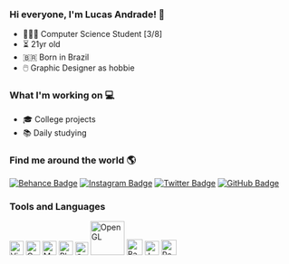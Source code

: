 
### Hi everyone, I'm Lucas Andrade! 👋

- 👨🏻‍💻 Computer Science Student [3/8]
- ⏳ 21yr old
- 🇧🇷 Born in Brazil
- 🖱️ Graphic Designer as hobbie

### What I'm working on 💻

- 🎓 College projects
- 📚 Daily studying

### Find me around the world 🌎
[![Behance Badge](https://img.shields.io/badge/-Behance-ffac33?=flat-circle&labelColor=black&logo=behance&logoColor=ffac33&link=https://www.behance.net/lucasomarandradeleal)](https://www.behance.net/lucasomarandradeleal) [![Instagram Badge](https://img.shields.io/badge/-Instagram-ffac33?style=flat-circle&labelColor=black&logo=Instagram&logoColor=ffac33&link=https://www.instagram.com/lucas_oal)](https://www.instagram.com/lucas_oal/) [![Twitter Badge](https://img.shields.io/badge/-Twitter-ffac33?style=flat-circle&labelColor=black&logo=Twitter&logoColor=ffac33&link=https://www.twitter.com/lucas_oal)](https://twitter.com/lucas_oal) [![GitHub Badge](https://img.shields.io/badge/-GitHub-ffac33?style=flat-circle&labelColor=black&logo=GitHub&logoColor=ffac33&link=https://www.github.com/lucasoal)](https://github.com/lucasoal)

### Tools and Languages
[<img src="https://upload.wikimedia.org/wikipedia/commons/9/9a/Visual_Studio_Code_1.35_icon.svg" alt="Visual Studio Code" width="25" Title="Visual Studio Code">](https://code.visualstudio.com/) [<img src="https://upload.wikimedia.org/wikipedia/commons/4/4b/Codeblocks_logo.png" alt="Code::Blocks" width="25" Title="Code::Blocks">](http://www.codeblocks.org/) [<img src="https://upload.wikimedia.org/wikipedia/commons/1/18/Mars_Valles_Marineris_d%C3%A9tour%C3%A9.png" alt="MARS" width="25" Title="MARS (MIPS Assembler and Runtime Simulator)">](https://github.com/lucaszst/assembly-mips) [<img src="https://upload.wikimedia.org/wikipedia/commons/2/20/Photoshop_CC_icon.png" alt="Photoshop" width="25" Title="Photoshop">](https://www.behance.net/lucasoal) [<img src="https://www.pinclipart.com/picdir/big/396-3965857_c-c-programming-language-logo-clipart.png" alt="C" width="23" Title="C">](https://docs.microsoft.com/pt-br/cpp/c-language/?view=msvc-160) [<img src="https://upload.wikimedia.org/wikipedia/commons/thumb/e/e9/Opengl-logo.svg/1200px-Opengl-logo.svg.png" alt="OpenGL" width="60" Title="OpenGL">](https://www.opengl.org//) [<img src="https://upload.wikimedia.org/wikipedia/commons/4/4b/Bash_Logo_Colored.svg" alt="Bash" width="28" Title="Bash">](https://github.com/lucaszst/shell-script//) [<img src="https://upload.wikimedia.org/wikipedia/commons/9/99/Unofficial_JavaScript_logo_2.svg" alt="JavaScript Logo" width="25" Title="JavaScript">](https://www.javascript.com/) [<img src="https://upload.wikimedia.org/wikipedia/commons/4/47/React.svg" alt= "React Native Logo" width="27" Title="React Native">](https://reactjs.org/)
